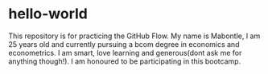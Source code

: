 # hello-world
This repository is for practicing the GitHub Flow.
My name is Mabontle, I am 25 years old and currently pursuing a bcom degree in economics and econometrics. I am smart, love learning and generous(dont ask me for anything though!). I am honoured to be participating in this bootcamp.
